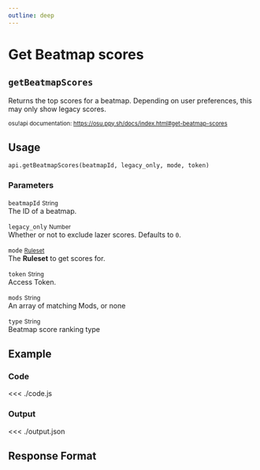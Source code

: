 ```yaml
---
outline: deep
---
```


# Get Beatmap scores <Badge type="info" text="GET"/>

## `getBeatmapScores`

Returns the top scores for a beatmap. Depending on user preferences, this may only show legacy scores.

<small>osu!api documentation: https://osu.ppy.sh/docs/index.html#get-beatmap-scores</small>

## Usage

`api.getBeatmapScores(beatmapId, legacy_only, mode, token)`

### Parameters

`beatmapId` <small>String</small><br>
The ID of a beatmap.

`legacy_only` <small>Number</small> <Badge type="tip" text="optional" /><br>
Whether or not to exclude lazer scores. Defaults to `0`.

`mode` <small>[Ruleset](../../types/ruleset)</small> <Badge type="tip" text="optional" /><br>
The **Ruleset** to get scores for.

`token` <small>String</small><br>
Access Token.

`mods` <small>String</small> <Badge type="tip" text="optional" /> <Badge type="danger" text="not implemented" /><br>
An array of matching Mods, or none

`type` <small>String</small> <Badge type="tip" text="optional" /> <Badge type="danger" text="not implemented" /><br>
Beatmap score ranking type

## Example

### Code
<<< ./code.js

### Output
<<< ./output.json

## Response Format

<!--@include: ./response.md-->